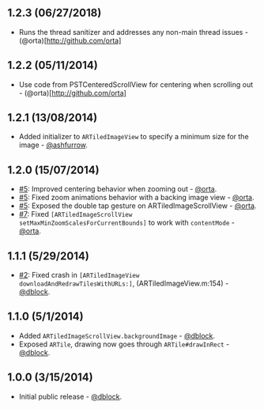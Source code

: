 ## 1.2.3 (06/27/2018)

* Runs the thread sanitizer and addresses any non-main thread issues - (@orta)[http://github.com/orta]

## 1.2.2 (05/11/2014)

* Use code from PSTCenteredScrollView for centering when scrolling out - (@orta)[http://github.com/orta]

## 1.2.1 (13/08/2014)

* Added initializer to `ARTiledImageView` to specify a minimum size for the image - [@ashfurrow](http://github.com/AshFurrow).


## 1.2.0 (15/07/2014)

* [#5](https://github.com/dblock/ARTiledImageView/issues/5): Improved centering behavior when zooming out - [@orta](https://github.com/orta).
* [#5](https://github.com/dblock/ARTiledImageView/issues/5): Fixed zoom animations behavior with a backing image view - [@orta](https://github.com/orta).
* [#5](https://github.com/dblock/ARTiledImageView/issues/5): Exposed the double tap gesture on ARTiledImageScrollView - [@orta](https://github.com/orta).
* [#7](https://github.com/dblock/ARTiledImageView/issues/7): Fixed `[ARTiledImageScrollView setMaxMinZoomScalesForCurrentBounds]` to work with `contentMode` - [@orta](https://github.com/orta).

## 1.1.1 (5/29/2014)

* [#2](https://github.com/dblock/ARTiledImageView/issues/2): Fixed crash in `[ARTiledImageView downloadAndRedrawTilesWithURLs:]`, (ARTiledImageView.m:154) - [@dblock](https://github.com/dblock).

## 1.1.0 (5/1/2014)

* Added `ARTiledImageScrollView.backgroundImage` - [@dblock](https://github.com/dblock).
* Exposed `ARTile`, drawing now goes through `ARTile#drawInRect` - [@dblock](https://github.com/dblock).

## 1.0.0 (3/15/2014)

* Initial public release - [@dblock](https://github.com/dblock).
